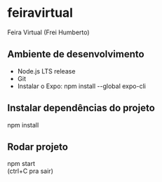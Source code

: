 # feiravirtual
Feira Virtual (Frei Humberto)

## Ambiente de desenvolvimento
* Node.js LTS release
* Git
* Instalar o Expo:
npm install --global expo-cli  

## Instalar dependências do projeto
npm install  

## Rodar projeto
npm start  
(ctrl+C pra sair)